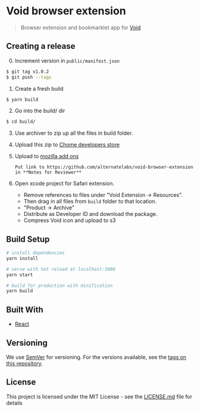 # Void browser extension

> Browser extension and bookmarklet app for [Void](https://voidapp.co)

## Creating a release

0. Increment version in `public/manifest.json`

  ```bash
  $ git tag v1.0.2
  $ git push --tags
  ```

1. Create a fresh build

  ```bash
  $ yarn build
  ```

2. Go into the build/ dir

  ```bash
  $ cd build/
  ```

3. Use archiver to zip up all the files in build folder.

4. Upload this zip to [Chome developers store](https://chrome.google.com/webstore/developer/edit/ibhdpomfalkdcjnmoicdjleclagcifnl)

5. Upload to [mozilla add ons](https://addons.mozilla.org/en-US/developers/addons)

    ```
    Put link to https://github.com/alternatelabs/void-browser-extension in **Notes for Reviewer**
    ```

6. Open xcode project for Safari extension.

    - Remove references to files under "Void Extension -> Resources".
    - Then drag in all files from `build` folder to that location.
    - "Product -> Archive"
    - Distribute as Developer ID and download the package.
    - Compress Void icon and upload to s3


## Build Setup

```bash
# install dependencies
yarn install

# serve with hot reload at localhost:3080
yarn start

# build for production with minification
yarn build
```

## Built With

* [React](https://reactjs.org/)

## Versioning

We use [SemVer](http://semver.org/) for versioning. For the versions available, see the [tags on this repository](https://github.com/your/project/tags).

## License

This project is licensed under the MIT License - see the [LICENSE.md](LICENSE.md) file for details
